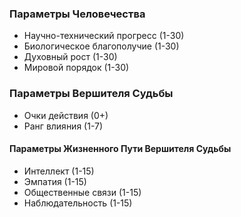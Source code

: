 ### Параметры Человечества
- Научно-технический прогресс (1-30)
- Биологическое благополучие (1-30)
- Духовный рост (1-30)
- Мировой порядок (1-30)
### Параметры Вершителя Судьбы
- Очки действия (0+)
- Ранг влияния (1-7)
#### Параметры Жизненного Пути Вершителя Судьбы
- Интеллект (1-15)
- Эмпатия (1-15)
- Общественные связи (1-15)
- Наблюдательность (1-15)

